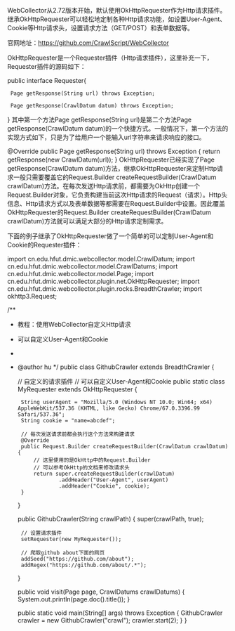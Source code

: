 WebCollector从2.72版本开始，默认使用OkHttpRequester作为Http请求插件。继承OkHttpRequester可以轻松地定制各种Http请求功能，如设置User-Agent、Cookie等Http请求头，设置请求方法（GET/POST）和表单数据等。

官网地址：https://github.com/CrawlScript/WebCollector

OkHttpRequester是一个Requester插件（Http请求插件），这里补充一下，Requester插件的源码如下：

public interface Requester{
 
     Page getResponse(String url) throws Exception;
 
     Page getResponse(CrawlDatum datum) throws Exception;
}
其中第一个方法Page getResponse(String url)是第二个方法Page getResponse(CrawlDatum datum)的一个快捷方式。一般情况下，第一个方法的实现方式如下，只是为了给用户一个能输入url字符串来请求响应的接口。

@Override
public Page getResponse(String url) throws Exception {
    return getResponse(new CrawlDatum(url));
}
OkHttpRequester已经实现了Page getResponse(CrawlDatum datum)方法，继承OkHttpRequester来定制Http请求一般只需要覆盖它的Request.Builder createRequestBuilder(CrawlDatum crawlDatum)方法。在每次发送Http请求前，都需要为OkHttp创建一个Request.Builder对象，它负责构建当前这次Http请求的Request（请求）。Http头信息、Http请求方式以及表单数据等都需要在Request.Builder中设置。因此覆盖OkHttpRequester的Request.Builder createRequestBuilder(CrawlDatum crawlDatum)方法就可以满足大部分的Http请求定制需求。

下面的例子继承了OkHttpRequester做了一个简单的可以定制User-Agent和Cookie的Requester插件： 

import cn.edu.hfut.dmic.webcollector.model.CrawlDatum;
import cn.edu.hfut.dmic.webcollector.model.CrawlDatums;
import cn.edu.hfut.dmic.webcollector.model.Page;
import cn.edu.hfut.dmic.webcollector.plugin.net.OkHttpRequester;
import cn.edu.hfut.dmic.webcollector.plugin.rocks.BreadthCrawler;
import okhttp3.Request;
 
/**
 * 教程：使用WebCollector自定义Http请求
 * 可以自定义User-Agent和Cookie
 *
 * @author hu
 */
public class GithubCrawler extends BreadthCrawler {
 
    // 自定义的请求插件
    // 可以自定义User-Agent和Cookie
    public static class MyRequester extends OkHttpRequester {
 
        String userAgent = "Mozilla/5.0 (Windows NT 10.0; Win64; x64) AppleWebKit/537.36 (KHTML, like Gecko) Chrome/67.0.3396.99 Safari/537.36";
        String cookie = "name=abcdef";
 
        // 每次发送请求前都会执行这个方法来构建请求
        @Override
        public Request.Builder createRequestBuilder(CrawlDatum crawlDatum) {
            // 这里使用的是OkHttp中的Request.Builder
            // 可以参考OkHttp的文档来修改请求头
            return super.createRequestBuilder(crawlDatum)
                    .addHeader("User-Agent", userAgent)
                    .addHeader("Cookie", cookie);
        }
 
    }
    
    public GithubCrawler(String crawlPath) {
        super(crawlPath, true);
 
        // 设置请求插件
        setRequester(new MyRequester());
 
        // 爬取github about下面的网页
        addSeed("https://github.com/about");
        addRegex("https://github.com/about/.*");
 
    }
 
    public void visit(Page page, CrawlDatums crawlDatums) {
        System.out.println(page.doc().title());
    }
 
    public static void main(String[] args) throws Exception {
        GithubCrawler crawler = new GithubCrawler("crawl");
        crawler.start(2);
    }
}